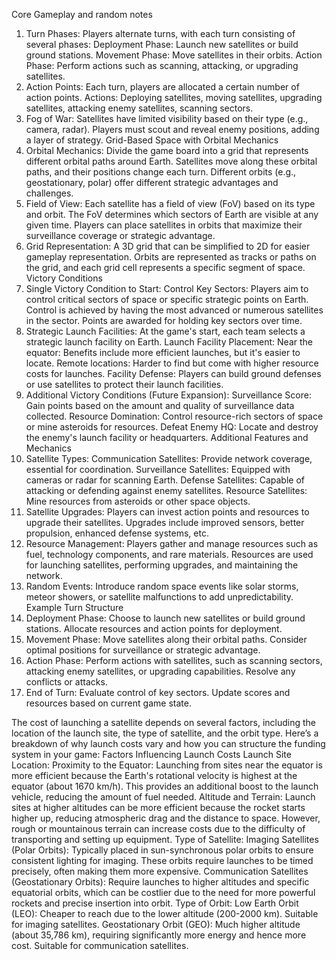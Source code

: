 Core Gameplay and random notes
1. Turn Phases:
Players alternate turns, with each turn consisting of several phases:
Deployment Phase: Launch new satellites or build ground stations.
Movement Phase: Move satellites in their orbits.
Action Phase: Perform actions such as scanning, attacking, or upgrading satellites.
2. Action Points:
Each turn, players are allocated a certain number of action points.
Actions: Deploying satellites, moving satellites, upgrading satellites, attacking enemy satellites, scanning sectors.
3. Fog of War:
Satellites have limited visibility based on their type (e.g., camera, radar).
Players must scout and reveal enemy positions, adding a layer of strategy.
Grid-Based Space with Orbital Mechanics
1. Orbital Mechanics:
Divide the game board into a grid that represents different orbital paths around Earth.
Satellites move along these orbital paths, and their positions change each turn.
Different orbits (e.g., geostationary, polar) offer different strategic advantages and challenges.
2. Field of View:
Each satellite has a field of view (FoV) based on its type and orbit.
The FoV determines which sectors of Earth are visible at any given time.
Players can place satellites in orbits that maximize their surveillance coverage or strategic advantage.
3. Grid Representation:
A 3D grid that can be simplified to 2D for easier gameplay representation.
Orbits are represented as tracks or paths on the grid, and each grid cell represents a specific segment of space.
Victory Conditions
1. Single Victory Condition to Start:
Control Key Sectors: Players aim to control critical sectors of space or specific strategic points on Earth.
Control is achieved by having the most advanced or numerous satellites in the sector.
Points are awarded for holding key sectors over time.
2. Strategic Launch Facilities:
At the game's start, each team selects a strategic launch facility on Earth.
Launch Facility Placement:
Near the equator: Benefits include more efficient launches, but it's easier to locate.
Remote locations: Harder to find but come with higher resource costs for launches.
Facility Defense: Players can build ground defenses or use satellites to protect their launch facilities.
3. Additional Victory Conditions (Future Expansion):
Surveillance Score: Gain points based on the amount and quality of surveillance data collected.
Resource Domination: Control resource-rich sectors of space or mine asteroids for resources.
Defeat Enemy HQ: Locate and destroy the enemy's launch facility or headquarters.
Additional Features and Mechanics
1. Satellite Types:
Communication Satellites: Provide network coverage, essential for coordination.
Surveillance Satellites: Equipped with cameras or radar for scanning Earth.
Defense Satellites: Capable of attacking or defending against enemy satellites.
Resource Satellites: Mine resources from asteroids or other space objects.
2. Satellite Upgrades:
Players can invest action points and resources to upgrade their satellites.
Upgrades include improved sensors, better propulsion, enhanced defense systems, etc.
3. Resource Management:
Players gather and manage resources such as fuel, technology components, and rare materials.
Resources are used for launching satellites, performing upgrades, and maintaining the network.
4. Random Events:
Introduce random space events like solar storms, meteor showers, or satellite malfunctions to add unpredictability.
Example Turn Structure
1. Deployment Phase:
Choose to launch new satellites or build ground stations.
Allocate resources and action points for deployment.
2. Movement Phase:
Move satellites along their orbital paths.
Consider optimal positions for surveillance or strategic advantage.
3. Action Phase:
Perform actions with satellites, such as scanning sectors, attacking enemy satellites, or upgrading capabilities.
Resolve any conflicts or attacks.
4. End of Turn:
Evaluate control of key sectors.
Update scores and resources based on current game state.



The cost of launching a satellite depends on several factors, including the location of the launch site, the type of satellite, and the orbit type. Here’s a breakdown of why launch costs vary and how you can structure the funding system in your game:
Factors Influencing Launch Costs
Launch Site Location:
Proximity to the Equator:
Launching from sites near the equator is more efficient because the Earth's rotational velocity is highest at the equator (about 1670 km/h). This provides an additional boost to the launch vehicle, reducing the amount of fuel needed.
Altitude and Terrain:
Launch sites at higher altitudes can be more efficient because the rocket starts higher up, reducing atmospheric drag and the distance to space. However, rough or mountainous terrain can increase costs due to the difficulty of transporting and setting up equipment.
Type of Satellite:
Imaging Satellites (Polar Orbits):
Typically placed in sun-synchronous polar orbits to ensure consistent lighting for imaging. These orbits require launches to be timed precisely, often making them more expensive.
Communication Satellites (Geostationary Orbits):
Require launches to higher altitudes and specific equatorial orbits, which can be costlier due to the need for more powerful rockets and precise insertion into orbit.
Type of Orbit:
Low Earth Orbit (LEO):
Cheaper to reach due to the lower altitude (200-2000 km). Suitable for imaging satellites.
Geostationary Orbit (GEO):
Much higher altitude (about 35,786 km), requiring significantly more energy and hence more cost. Suitable for communication satellites.
